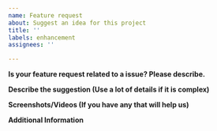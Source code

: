 ```yaml
---
name: Feature request
about: Suggest an idea for this project
title: ''
labels: enhancement
assignees: ''

---
```


**Is your feature request related to a issue? Please describe.**


**Describe the suggestion (Use a lot of details if it is complex)**


**Screenshots/Videos (If you have any that will help us)**


**Additional Information**
